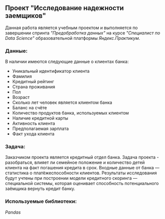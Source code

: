 ## Проект "Исследование надежности заемщиков"
Данная работа является учебным проектом и выполняется по завершении спринта _"Предобработка данных"_ на курсе _"Специалист по Data Science"_ образовательной платформы _Яндекс.Практикум_.   
### Данные:
В наличии имеются следующие данные о клиентах банка:
- Уникальный идентификатор клиента
- Фамилия
- Кредитный рейтинг
- Страна проживания
- Пол
- Возраст
- Сколько лет человек является клиентом банка
- Баланс на счёте
- Количество продуктов банка, используемых клиентом
- Наличие кредитной карты
- Активность клиента
- Предполагаемая зарплата
- Факт ухода клиента  
### Задача:
Заказчиком проекта является кредитный отдел банка. Задача проекта - разобраться, влияет ли семейное положение и количество детей клиента на факт погашения кредита в срок. Входные данные от банка — статистика о платёжеспособности клиентов. Результаты исследования будут учтены при построении модели кредитного скоринга — специальной системы, которая оценивает способность потенциального заёмщика вернуть кредит банку.  
### Используемые библиотеки:
*Pandas*
